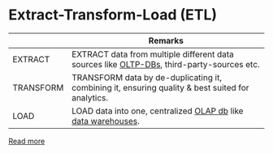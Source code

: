 # Extract-Transform-Load (ETL)

|           | Remarks                                                                                                                                           |
|-----------|---------------------------------------------------------------------------------------------------------------------------------------------------|
| EXTRACT   | EXTRACT data from multiple different data sources like [OLTP-DBs](../../3_DatabaseServices/OLTPvsOTAP.md), third-party-sources etc.               |
| TRANSFORM | TRANSFORM data by de-duplicating it, combining it, ensuring quality & best suited for analytics.                                                  |
| LOAD      | LOAD data into one, centralized [OLAP db](../../3_DatabaseServices/OLTPvsOTAP.md) like [data warehouses](../DataStorage/DataWarehouses/Readme.md). |

[Read more](https://aws.amazon.com/what-is/etl/)